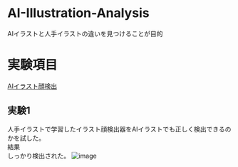 # AI-Illustration-Analysis
AIイラストと人手イラストの違いを見つけることが目的

# 実験項目 
[AIイラスト顔検出](#実験1)

## 実験1
人手イラストで学習したイラスト顔検出器をAIイラストでも正しく検出できるのかを試した。\
結果\
しっかり検出された。
![image](https://user-images.githubusercontent.com/55880071/195827632-b47b94c6-8f7d-424f-9e5e-916e5bece9e2.png)
